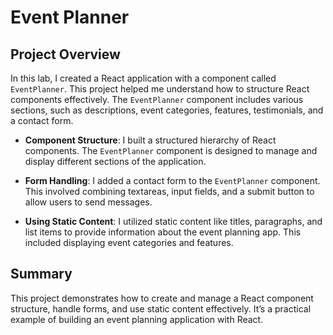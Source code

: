 # Event Planner

## Project Overview

In this lab, I created a React application with a component called `EventPlanner`. This project helped me understand how to structure React components effectively. The `EventPlanner` component includes various sections, such as descriptions, event categories, features, testimonials, and a contact form.


- **Component Structure**: I built a structured hierarchy of React components. The `EventPlanner` component is designed to manage and display different sections of the application.

- **Form Handling**: I added a contact form to the `EventPlanner` component. This involved combining textareas, input fields, and a submit button to allow users to send messages.

- **Using Static Content**: I utilized static content like titles, paragraphs, and list items to provide information about the event planning app. This included displaying event categories and features.

## Summary

This project demonstrates how to create and manage a React component structure, handle forms, and use static content effectively. It’s a practical example of building an event planning application with React.
